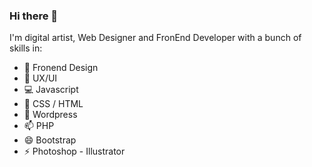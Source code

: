 ### Hi there 👋

I'm digital artist, Web Designer and FronEnd Developer with a bunch of skills in:
- 🔭 Fronend Design
- 🌱 UX/UI
- :computer: Javascript
- :art: CSS / HTML
- 💬 Wordpress
- 📫 PHP
- 😄 Bootstrap
- ⚡ Photoshop - Illustrator

